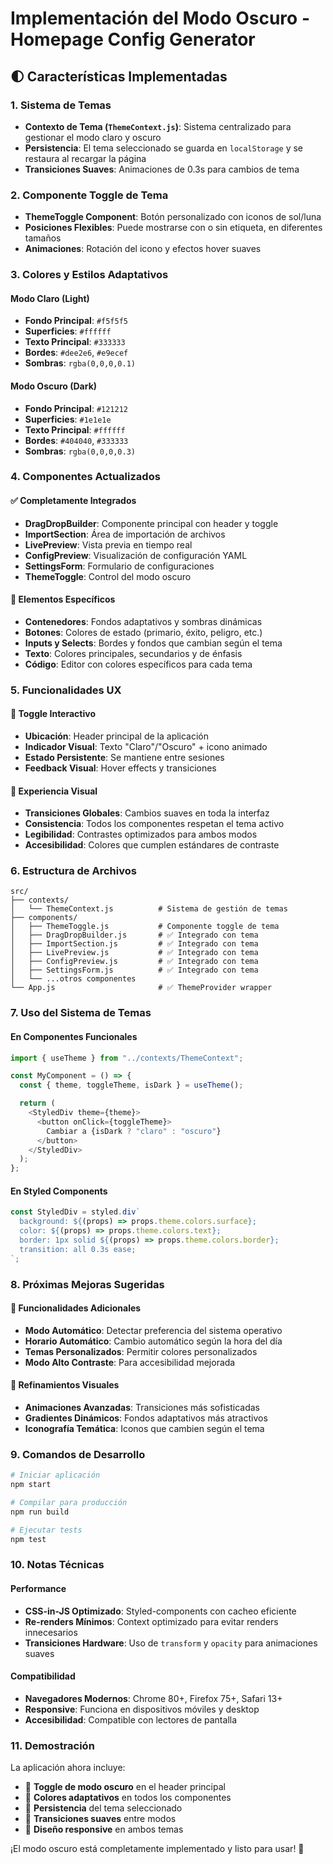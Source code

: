 # Implementación del Modo Oscuro - Homepage Config Generator

## 🌓 Características Implementadas

### 1. Sistema de Temas

- **Contexto de Tema (`ThemeContext.js`)**: Sistema centralizado para gestionar el modo claro y oscuro
- **Persistencia**: El tema seleccionado se guarda en `localStorage` y se restaura al recargar la página
- **Transiciones Suaves**: Animaciones de 0.3s para cambios de tema

### 2. Componente Toggle de Tema

- **ThemeToggle Component**: Botón personalizado con iconos de sol/luna
- **Posiciones Flexibles**: Puede mostrarse con o sin etiqueta, en diferentes tamaños
- **Animaciones**: Rotación del icono y efectos hover suaves

### 3. Colores y Estilos Adaptativos

#### Modo Claro (Light)

- **Fondo Principal**: `#f5f5f5`
- **Superficies**: `#ffffff`
- **Texto Principal**: `#333333`
- **Bordes**: `#dee2e6`, `#e9ecef`
- **Sombras**: `rgba(0,0,0,0.1)`

#### Modo Oscuro (Dark)

- **Fondo Principal**: `#121212`
- **Superficies**: `#1e1e1e`
- **Texto Principal**: `#ffffff`
- **Bordes**: `#404040`, `#333333`
- **Sombras**: `rgba(0,0,0,0.3)`

### 4. Componentes Actualizados

#### ✅ Completamente Integrados

- **DragDropBuilder**: Componente principal con header y toggle
- **ImportSection**: Área de importación de archivos
- **LivePreview**: Vista previa en tiempo real
- **ConfigPreview**: Visualización de configuración YAML
- **SettingsForm**: Formulario de configuraciones
- **ThemeToggle**: Control del modo oscuro

#### 🔧 Elementos Específicos

- **Contenedores**: Fondos adaptativos y sombras dinámicas
- **Botones**: Colores de estado (primario, éxito, peligro, etc.)
- **Inputs y Selects**: Bordes y fondos que cambian según el tema
- **Texto**: Colores principales, secundarios y de énfasis
- **Código**: Editor con colores específicos para cada tema

### 5. Funcionalidades UX

#### 🎯 Toggle Interactivo

- **Ubicación**: Header principal de la aplicación
- **Indicador Visual**: Texto "Claro"/"Oscuro" + icono animado
- **Estado Persistente**: Se mantiene entre sesiones
- **Feedback Visual**: Hover effects y transiciones

#### 🎨 Experiencia Visual

- **Transiciones Globales**: Cambios suaves en toda la interfaz
- **Consistencia**: Todos los componentes respetan el tema activo
- **Legibilidad**: Contrastes optimizados para ambos modos
- **Accesibilidad**: Colores que cumplen estándares de contraste

### 6. Estructura de Archivos

```
src/
├── contexts/
│   └── ThemeContext.js          # Sistema de gestión de temas
├── components/
│   ├── ThemeToggle.js           # Componente toggle de tema
│   ├── DragDropBuilder.js       # ✅ Integrado con tema
│   ├── ImportSection.js         # ✅ Integrado con tema
│   ├── LivePreview.js           # ✅ Integrado con tema
│   ├── ConfigPreview.js         # ✅ Integrado con tema
│   ├── SettingsForm.js          # ✅ Integrado con tema
│   └── ...otros componentes
└── App.js                       # ✅ ThemeProvider wrapper
```

### 7. Uso del Sistema de Temas

#### En Componentes Funcionales

```javascript
import { useTheme } from "../contexts/ThemeContext";

const MyComponent = () => {
  const { theme, toggleTheme, isDark } = useTheme();

  return (
    <StyledDiv theme={theme}>
      <button onClick={toggleTheme}>
        Cambiar a {isDark ? "claro" : "oscuro"}
      </button>
    </StyledDiv>
  );
};
```

#### En Styled Components

```javascript
const StyledDiv = styled.div`
  background: ${(props) => props.theme.colors.surface};
  color: ${(props) => props.theme.colors.text};
  border: 1px solid ${(props) => props.theme.colors.border};
  transition: all 0.3s ease;
`;
```

### 8. Próximas Mejoras Sugeridas

#### 🚀 Funcionalidades Adicionales

- **Modo Automático**: Detectar preferencia del sistema operativo
- **Horario Automático**: Cambio automático según la hora del día
- **Temas Personalizados**: Permitir colores personalizados
- **Modo Alto Contraste**: Para accesibilidad mejorada

#### 🎨 Refinamientos Visuales

- **Animaciones Avanzadas**: Transiciones más sofisticadas
- **Gradientes Dinámicos**: Fondos adaptativos más atractivos
- **Iconografía Temática**: Iconos que cambien según el tema

### 9. Comandos de Desarrollo

```bash
# Iniciar aplicación
npm start

# Compilar para producción
npm run build

# Ejecutar tests
npm test
```

### 10. Notas Técnicas

#### Performance

- **CSS-in-JS Optimizado**: Styled-components con cacheo eficiente
- **Re-renders Mínimos**: Context optimizado para evitar renders innecesarios
- **Transiciones Hardware**: Uso de `transform` y `opacity` para animaciones suaves

#### Compatibilidad

- **Navegadores Modernos**: Chrome 80+, Firefox 75+, Safari 13+
- **Responsive**: Funciona en dispositivos móviles y desktop
- **Accesibilidad**: Compatible con lectores de pantalla

### 11. Demostración

La aplicación ahora incluye:

- 🌙 **Toggle de modo oscuro** en el header principal
- 🎨 **Colores adaptativos** en todos los componentes
- 💾 **Persistencia** del tema seleccionado
- 🔄 **Transiciones suaves** entre modos
- 📱 **Diseño responsive** en ambos temas

¡El modo oscuro está completamente implementado y listo para usar! 🎉
